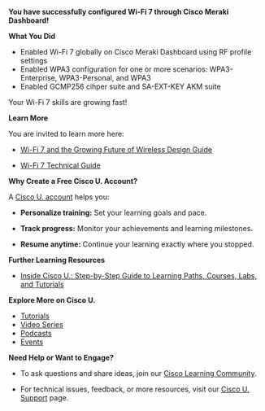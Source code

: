 **You have successfully configured Wi-Fi 7 through Cisco Meraki Dashboard!**

**What You Did**

- Enabled Wi-Fi 7 globally on Cisco Meraki Dashboard using RF profile settings
- Enabled WPA3 configuration for one or more scenarios: WPA3-Enterprise, WPA3-Personal, and WPA3
- Enabled GCMP256 cihper suite and SA-EXT-KEY AKM suite


Your Wi-Fi 7 skills are growing fast!

**Learn More**

You are invited to learn more here:

- [Wi-Fi 7 and the Growing Future of Wireless Design Guide](https://www.cisco.com/c/en/us/products/collateral/networking/wireless/wifi7-future-of-wireless-dg.html)

- [Wi-Fi 7 Technical Guide](https://documentation.meraki.com/MR/Wi-Fi_Basics_and_Best_Practices/Wi-Fi_7_(802.11be)_Technical_Guide)


**Why Create a Free Cisco U. Account?**

A [Cisco U. account](http://u.cisco.com/?utm_campaign=tofu&utm_source=web-github&utm_medium=tc-nmap) helps you:

- **Personalize training:** Set your learning goals and pace.

- **Track progress:** Monitor your achievements and learning milestones.

- **Resume anytime:** Continue your learning exactly where you stopped.

**Further Learning Resources**

- [Inside Cisco U.: Step-by-Step Guide to Learning Paths, Courses, Labs, and Tutorials](https://youtu.be/HcpB3--gtvw?si=RWjdqdDKPfQwH-eN)

**Explore More on Cisco U.**

- [Tutorials](https://u.cisco.com/explore/tutorials?utm_campaign=tofu&utm_source=web-github&utm_medium=tc-nmap)
- [Video Series](https://u.cisco.com/explore/video-series?utm_campaign=tofu&utm_source=web-github&utm_medium=tc-nmap)
- [Podcasts](https://u.cisco.com/explore/podcasts?utm_campaign=tofu&utm_source=web-github&utm_medium=tc-nmap)
- [Events](https://u.cisco.com/explore/events-and-webinars?utm_campaign=tofu&utm_source=web-github&utm_medium=tc-nmap)
 
**Need Help or Want to Engage?**

- To ask questions and share ideas, join our [Cisco Learning Community](https://learningnetwork.cisco.com/s/topic/0TO3i0000008jYHGAY/ccna-certification-community).

- For technical issues, feedback, or more resources, visit our [Cisco U. Support](https://learning-support.cisco.com/jira/servicedesk/customer/portal/3) page.
